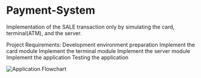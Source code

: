 # Payment-System

 Implementation of the SALE transaction only by simulating the card, terminal(ATM), and the server.
 
Project Requirements:
  Development environment preparation
  Implement the card module
  Implement the terminal module
  Implement the server module
  Implement the application
  Testing the application
  
  ![Application Flowchart](https://user-images.githubusercontent.com/84890294/193039309-50333c90-4ca4-4cc8-8036-62dea244dba6.JPG)
  
